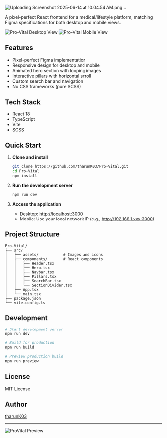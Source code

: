 ![Uploading Screenshot 2025-06-14 at 10.04.54 AM.png…]()


A pixel-perfect React frontend for a medical/lifestyle platform, matching Figma specifications for both desktop and mobile views.

![Pro-Vital Desktop View](src/assets/desktop-preview.png)
![Pro-Vital Mobile View](src/assets/mobile-preview.png)

## Features

- Pixel-perfect Figma implementation
- Responsive design for desktop and mobile
- Animated hero section with looping images
- Interactive pillars with horizontal scroll
- Custom search bar and navigation
- No CSS frameworks (pure SCSS)

## Tech Stack

- React 18
- TypeScript
- Vite
- SCSS

## Quick Start

1. **Clone and install**
   ```bash
   git clone https://github.com/tharunK03/Pro-Vital.git
   cd Pro-Vital
   npm install
   ```

2. **Run the development server**
   ```bash
   npm run dev
   ```

3. **Access the application**
   - Desktop: [http://localhost:3000](http://localhost:3000)
   - Mobile: Use your local network IP (e.g., http://192.168.1.xxx:3000)

## Project Structure

```
Pro-Vital/
├── src/
│   ├── assets/           # Images and icons
│   ├── components/       # React components
│   │   ├── Header.tsx
│   │   ├── Hero.tsx
│   │   ├── Navbar.tsx
│   │   ├── Pillars.tsx
│   │   ├── SearchBar.tsx
│   │   └── SectionDivider.tsx
│   ├── App.tsx
│   └── main.tsx
├── package.json
└── vite.config.ts
```

## Development

```bash
# Start development server
npm run dev

# Build for production
npm run build

# Preview production build
npm run preview
```

## License

MIT License

## Author

[tharunK03](https://github.com/tharunK03)

---
![ProVital Preview](./src/assets/op1.png)

